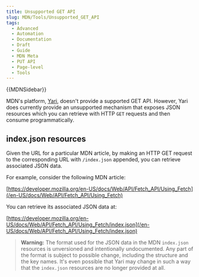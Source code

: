 ```yaml
---
title: Unsupported GET API
slug: MDN/Tools/Unsupported_GET_API
tags:
  - Advanced
  - Automation
  - Documentation
  - Draft
  - Guide
  - MDN Meta
  - PUT API
  - Page-level
  - Tools
---
```

{{MDNSidebar}}

MDN's platform, [Yari](https://github.com/mdn/yari), doesn't provide a supported GET API. However, Yari does currently provide an unsupported mechanism that exposes JSON resources which you can retrieve with HTTP `GET` requests and then consume programmatically.

## index.json resources

Given the URL for a particular MDN article, by making an HTTP GET request to the corresponding URL with `/index.json` appended, you can retrieve associated JSON data.

For example, consider the following MDN article:

[https://developer.mozilla.org/en-US/docs/Web/API/Fetch_API/Using_Fetch](/en-US/docs/Web/API/Fetch_API/Using_Fetch)

You can retrieve its associated JSON data at:

[https://developer.mozilla.org/en-US/docs/Web/API/Fetch_API/Using_Fetch/index.json](/en-US/docs/Web/API/Fetch_API/Using_Fetch/index.json)

> **Warning:** The format used for the JSON data in the MDN `index.json` resources is unversioned and intentionally undocumented. Any part of the format is subject to possible change, including the structure and the key names. It's even possible that Yari may change in such a way that the `index.json` resources are no longer provided at all.
